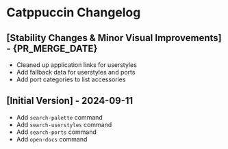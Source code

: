 # Catppuccin Changelog

## [Stability Changes & Minor Visual Improvements] - {PR_MERGE_DATE}

- Cleaned up application links for userstyles
- Add fallback data for userstyles and ports
- Add port categories to list accessories

## [Initial Version] - 2024-09-11

- Add `search-palette` command
- Add `search-userstyles` command
- Add `search-ports` command
- Add `open-docs` command